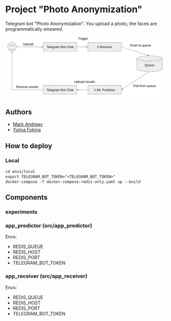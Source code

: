 # Project "Photo Anonymization"

Telegram bot "Photo Anonymization". You upload a photo, the faces are programmatically smeared.

![Image](docs/images/v0-prototype.png)

## Authors

- [Mark Andreev](https://github.com/mrk-andreev)
- [Yuliya Fokina](https://github.com/foookinaaa)

## How to deploy

### Local

```
cd envs/local
export TELEGRAM_BOT_TOKEN="<TELEGRAM_BOT_TOKEN>"
docker-compose -f docker-compose-redis-only.yaml up --build
```

## Components

### experiments

### app_predictor (src/app_predictor)

Envs:

- REDIS_QUEUE
- REDIS_HOST
- REDIS_PORT
- TELEGRAM_BOT_TOKEN

### app_receiver (src/app_receiver)

Envs:

- REDIS_QUEUE
- REDIS_HOST
- REDIS_PORT
- TELEGRAM_BOT_TOKEN
